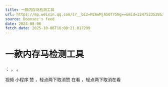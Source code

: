 ```yaml
---
title: 一款内存马检测工具
url: https://mp.weixin.qq.com/s?__biz=MzAwMjA5OTY5Ng==&mid=2247523528&idx=1&sn=a3de9d0bfe7f4a8992177165907d74d4
source: Doonsec's feed
date: 2024-08-06
fetch_date: 2025-10-06T18:00:21.017299
---
```


# 一款内存马检测工具

：
，
。

视频
小程序
赞
，轻点两下取消赞
在看
，轻点两下取消在看